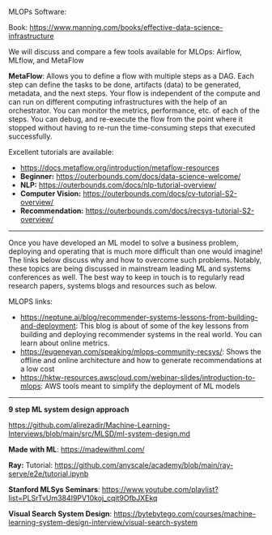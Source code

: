 MLOPs Software:

Book: https://www.manning.com/books/effective-data-science-infrastructure

We will discuss and compare a few tools available for MLOps: Airflow, MLflow, and MetaFlow

__MetaFlow__: Allows you to define a flow with multiple steps as a DAG. Each step can define the tasks to be done, artifacts (data) to be generated, metadata, and the next steps.
Your flow is independent of the compute and can run on different computing infrastructures with the help of an orchestrator.
You can monitor the metrics, performance, etc. of each of the steps.
You can debug, and re-execute the flow from the point where it stopped without having to re-run the time-consuming steps that executed successfully.


Excellent tutorials are available:
* https://docs.metaflow.org/introduction/metaflow-resources
* __Beginner:__ https://outerbounds.com/docs/data-science-welcome/
* __NLP:__ https://outerbounds.com/docs/nlp-tutorial-overview/
* __Computer Vision:__ https://outerbounds.com/docs/cv-tutorial-S2-overview/
* __Recommendation:__  https://outerbounds.com/docs/recsys-tutorial-S2-overview/


----------------------------------------------------------------

Once you have developed an ML model to solve a business problem, deploying and operating that is much more difficult than one would imagine!
The links below discuss why and how to overcome such problems. 
Notably, these topics are being discussed in mainstream leading ML and systems conferences as well. 
The best way to keep in touch is to regularly read research papers, systems blogs and resources such as below.


MLOPS links:
* https://neptune.ai/blog/recommender-systems-lessons-from-building-and-deployment: This blog is about of some of the key lessons from building and deploying recommender systems in the real world. You can learn about online metrics.
* https://eugeneyan.com/speaking/mlops-community-recsys/: Shows the offline and online architecture and how to generate recommendations at a low cost
* https://hktw-resources.awscloud.com/webinar-slides/introduction-to-mlops: AWS tools meant to simplify the deployment of ML models 

-------------------------------------------------------------------------


__9 step ML system design approach__

https://github.com/alirezadir/Machine-Learning-Interviews/blob/main/src/MLSD/ml-system-design.md


__Made with ML__: https://madewithml.com/

__Ray:__ 
Tutorial: https://github.com/anyscale/academy/blob/main/ray-serve/e2e/tutorial.ipynb

__Stanford MLSys Seminars__: https://www.youtube.com/playlist?list=PLSrTvUm384I9PV10koj_cqit9OfbJXEkq

__Visual Search System Design__: https://bytebytego.com/courses/machine-learning-system-design-interview/visual-search-system
